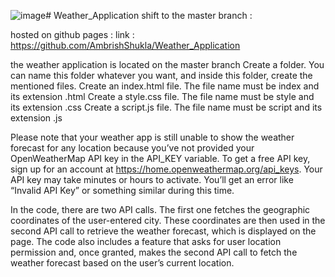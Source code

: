 ![image](https://github.com/AmbrishShukla/Weather_Application/assets/104611402/5bcd2c57-51c6-46a7-af90-da8f17906e61)# Weather_Application
shift to the master branch : 

hosted on github pages : link : https://github.com/AmbrishShukla/Weather_Application

the weather application is located on the master branch 
  Create a folder. You can name this folder whatever you want, and inside this folder, create the mentioned files.
  Create an index.html file. The file name must be index and its extension .html
  Create a style.css file. The file name must be style and its extension .css
  Create a script.js file. The file name must be script and its extension .js

Please note that your weather app is still unable to show the weather forecast for any location because you’ve not provided your OpenWeatherMap API key in the API_KEY variable. To get a free API key, sign up for an account at https://home.openweathermap.org/api_keys. Your API key may take minutes or hours to activate. You’ll get an error like “Invalid API Key” or something similar during this time.

In the code, there are two API calls. The first one fetches the geographic coordinates of the user-entered city. These coordinates are then used in the second API call to retrieve the weather forecast, which is displayed on the page. The code also includes a feature that asks for user location permission and, once granted, makes the second API call to fetch the weather forecast based on the user’s current location.


